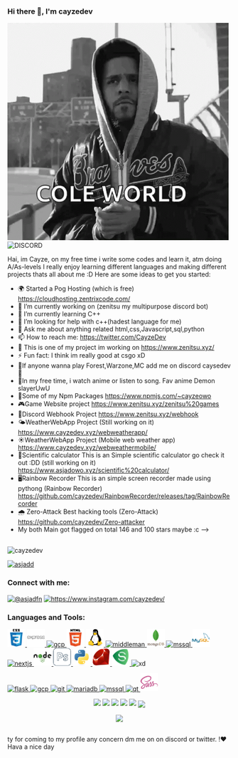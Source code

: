 ### Hi there 👋, I'm cayzedev



![Developer](https://github.com/Asjadd/Asjadd/blob/main/jcole-new-york1.gif)
![DISCORD](https://discord.c99.nl/widget/theme-3/1147741524671606784.png)


Hai, im Cayze, on my free time i write some codes and learn it, atm doing A/As-levels
I really enjoy learning different languages and making different projects
thats all about me :D
Here are some ideas to get you started:
- 🌍 Started a Pog Hosting (which is free)  https://cloudhosting.zentrixcode.com/
- 🔭 I’m currently working on (zenitsu my multipurpose discord bot)
- 🌱 I’m currently learning C++
- 🤔 I’m looking for help with c++(hadest language for me)
- 💬 Ask me about anything related html,css,Javascript,sql,python
- 📫 How to reach me: https://twitter.com/CayzeDev
- 🚀 This is one of my project im working on https://www.zenitsu.xyz/
- ⚡ Fun fact: I think im really good at csgo xD
- 🎴If anyone wanna play Forest,Warzone,MC add me on discord caysedev 🌹
- 🤸In my free time, i watch anime or listen to song. Fav anime Demon slayerUwU
- 📣Some of my Npm Packages https://www.npmjs.com/~cayzeowo
- 🎮Game Website project https://www.zenitsu.xyz/zenitsu%20games
- 🚧Discord Webhook Project https://www.zenitsu.xyz/webhook
- 🌤️WeatherWebApp Project (Still working on it) https://www.cayzedev.xyz/webweatherapp/ 
- ☀️WeatherWebApp Project (Mobile web weather app) https://www.cayzedev.xyz/webweathermobile/
- 🔣Scientific calculator This is an Simple  scientific calculator go check it out :DD (still working on it) https://www.asjadowo.xyz/scientific%20calculator/
- 🖥️Rainbow Recorder This is an simple screen recorder made using pythong (Rainbow Recorder) https://github.com/cayzedev/RainbowRecorder/releases/tag/RainbowRecorder
- 🌧️ Zero-Attack Best hacking tools (Zero-Attack)  https://github.com/cayzedev/Zero-attacker
- My both Main got flagged on total 146 and 100 stars maybe :c
-->
##


<p align="left"> <img src="https://komarev.com/ghpvc/?username=asjadd&label=Profile%20views&color=0e75b6&style=flat" alt="cayzedev" /> </p>

<p align="left"> <a href="https://github.com/ryo-ma/github-profile-trophy"><img src="https://github-profile-trophy.vercel.app/?username=asjadd" alt="asjadd" /></a> </p>

<h3 align="left">Connect with me:</h3>
<p align="left">
<a href="https://twitter.com/@asjadfn" target="blank"><img align="center" src="https://cdn.jsdelivr.net/npm/simple-icons@3.0.1/icons/twitter.svg" alt="@asjadfn" height="30" width="40" /></a>
<a href="https://instagram.com/https://www.instagram.com/fnasjad/" target="blank"><img align="center" src="https://cdn.jsdelivr.net/npm/simple-icons@3.0.1/icons/instagram.svg" alt="https://www.instagram.com/cayzedev/" height="30" width="40" /></a>
</p>

<h3 align="left">Languages and Tools:</h3>
<p align="left"> <a href="https://www.w3schools.com/css/" target="_blank"> <img src="https://raw.githubusercontent.com/devicons/devicon/master/icons/css3/css3-original-wordmark.svg" alt="css3" width="40" height="40"/> </a> <a href="https://expressjs.com" target="_blank"> <img src="https://raw.githubusercontent.com/devicons/devicon/master/icons/express/express-original-wordmark.svg" alt="express" width="40" height="40"/> </a> <a href="https://cloud.google.com" target="_blank"> <img src="https://www.vectorlogo.zone/logos/google_cloud/google_cloud-icon.svg" alt="gcp" width="40" height="40"/> </a> <a href="https://www.w3.org/html/" target="_blank"> <img src="https://raw.githubusercontent.com/devicons/devicon/master/icons/html5/html5-original-wordmark.svg" alt="html5" width="40" height="40"/> </a> <a href="https://www.linux.org/" target="_blank"> <img src="https://raw.githubusercontent.com/devicons/devicon/master/icons/linux/linux-original.svg" alt="linux" width="40" height="40"/> </a> <a href="https://middlemanapp.com/" target="_blank"> <img src="https://raw.githubusercontent.com/leungwensen/svg-icon/b84b3f3a3da329b7c1d02346865f8e98beb05413/dist/svg/logos/middleman.svg" alt="middleman" width="40" height="40"/> </a> <a href="https://www.mongodb.com/" target="_blank"> <img src="https://raw.githubusercontent.com/devicons/devicon/master/icons/mongodb/mongodb-original-wordmark.svg" alt="mongodb" width="40" height="40"/> </a> <a href="https://www.microsoft.com/en-us/sql-server" target="_blank"> <img src="https://cdn.worldvectorlogo.com/logos/microsoft-sql-server.svg" alt="mssql" width="40" height="40"/> </a> <a href="https://www.mysql.com/" target="_blank"> <img src="https://raw.githubusercontent.com/devicons/devicon/master/icons/mysql/mysql-original-wordmark.svg" alt="mysql" width="40" height="40"/> </a> <a href="https://nextjs.org/" target="_blank"> <img src="https://cdn.worldvectorlogo.com/logos/nextjs-3.svg" alt="nextjs" width="40" height="40"/> </a> <a href="https://nodejs.org" target="_blank"> <img src="https://raw.githubusercontent.com/devicons/devicon/master/icons/nodejs/nodejs-original-wordmark.svg" alt="nodejs" width="40" height="40"/> </a> <a href="https://www.photoshop.com/en" target="_blank"> <img src="https://raw.githubusercontent.com/devicons/devicon/master/icons/photoshop/photoshop-line.svg" alt="photoshop" width="40" height="40"/> </a> <a href="https://www.python.org" target="_blank"> <img src="https://raw.githubusercontent.com/devicons/devicon/master/icons/python/python-original.svg" alt="python" width="40" height="40"/> </a> <a href="https://www.ruby-lang.org/en/" target="_blank"> <img src="https://raw.githubusercontent.com/devicons/devicon/master/icons/ruby/ruby-original.svg" alt="ruby" width="40" height="40"/> </a> <a href="https://scully.io/" target="_blank"> <img src="https://raw.githubusercontent.com/scullyio/scully/main/assets/logos/SVG/scullyio-icon.svg" alt="scully" width="40" height="40"/> </a> <a <img src="https://www.adobe.com/products/xd.html" target="_blank"> <img src="https://cdn.worldvectorlogo.com/logos/adobe-xd.svg" alt="xd" width="40" height="40"/> </a> </p>
<a href="https://flask.palletsprojects.com/" target="_blank"> <img src="https://www.vectorlogo.zone/logos/pocoo_flask/pocoo_flask-icon.svg" alt="flask" width="40" height="40"/> </a> <a href="https://cloud.google.com" target="_blank"> <img src="https://www.vectorlogo.zone/logos/google_cloud/google_cloud-icon.svg" alt="gcp" width="40" height="40"/> </a> <a href="https://git-scm.com/" target="_blank"> <img src="https://www.vectorlogo.zone/logos/git-scm/git-scm-icon.svg" alt="git" width="40" height="40"/> </a> <a href="https://mariadb.org/" target="_blank"> <img src="https://www.vectorlogo.zone/logos/mariadb/mariadb-icon.svg" alt="mariadb" width="40" height="40"/> </a> <a href="https://www.microsoft.com/en-us/sql-server" target="_blank"> <img src="https://www.svgrepo.com/show/303229/microsoft-sql-server-logo.svg" alt="mssql" width="40" height="40"/> </a> <a href="https://www.qt.io/" target="_blank"> <img src="https://upload.wikimedia.org/wikipedia/commons/0/0b/Qt_logo_2016.svg" alt="qt" width="40" height="40"/> </a> <a href="https://sass-lang.com" target="_blank"> <img src="https://raw.githubusercontent.com/devicons/devicon/master/icons/sass/sass-original.svg" alt="sass" width="40" height="40"/> </a> </p>


<p align="center">
<img src="https://img.shields.io/badge/Node.JS-black?style=for-the-badge&logo=node.js" />
<img src="https://img.shields.io/badge/-HTML5-black?style=for-the-badge&logo=HTML5" />
<img src="https://img.shields.io/badge/CSS-black?style=for-the-badge&logo=css3&logoColor=#1572B6" />
<img src="https://img.shields.io/badge/Javascript-black?style=for-the-badge&logo=javascript" />
<img src="https://img.shields.io/badge/Font%20Awesome-black?style=for-the-badge&logo=Font%20Awesome" />
<img align="center" src="https://github-readme-stats.vercel.app/api?username=cayzedev&show_icons=true&theme=gruvbox" />

</p>

<p align="center">
 <img align="center" src="https://github-readme-stats.vercel.app/api/top-langs/?username=cayzedev&layout=compact&theme=tokyonight" />








##
ty for coming to my profile any concern dm me on on discord or twitter. !❤️Hava a nice day
  
